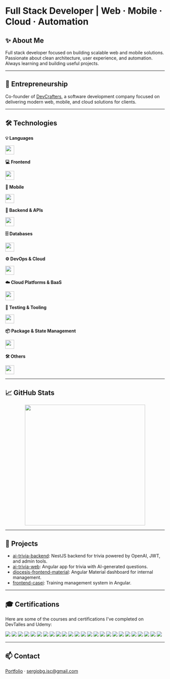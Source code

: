 # Full Stack Developer | Web · Mobile · Cloud · Automation

## ✨ About Me

Full stack developer focused on building scalable web and mobile solutions. Passionate about clean architecture, user experience, and automation. Always learning and building useful projects.

---

## 🏢 Entrepreneurship

Co-founder of [DevCrafters](https://devcrafters.dev/), a software development company focused on delivering modern web, mobile, and cloud solutions for clients.

---

## 🛠️ Technologies

**💡 Languages**

<img src="https://skills.syvixor.com/api/icons?i=typescript,javascript,python,csharp,dart" height="28" />

**💻 Frontend**

<img src="https://skills.syvixor.com/api/icons?i=html,css3,sass,tailwind,materialui,daisyui,vite,angular,vue" height="28" />

**📱 Mobile**

<img src="https://skills.syvixor.com/api/icons?i=flutter,android" height="28" />

**🧠 Backend & APIs**

<img src="https://skills.syvixor.com/api/icons?i=nestjs,nodejs,express,django,graphql,apollo,jwt,stripe,twilio" height="28" />

**🗄️ Databases**

<img src="https://skills.syvixor.com/api/icons?i=sqlserver,postgresql,sqlite,mongodb,prisma" height="28" />

**⚙️ DevOps & Cloud**

<img src="https://skills.syvixor.com/api/icons?i=docker,kubernetes,gcp,netlify,nginx,n8n" height="28" />

**☁️ Cloud Platforms & BaaS**

<img src="https://skills.syvixor.com/api/icons?i=firebase" height="28" />

**🧪 Testing & Tooling**

<img src="https://skills.syvixor.com/api/icons?i=jest,vitest,postman" height="28" />

**📦 Package & State Management**

<img src="https://skills.syvixor.com/api/icons?i=npm,pnpm,pinia,tanstack,riverpod,bloc,getx" height="28" />

**🛠️ Others**

<img src="https://skills.syvixor.com/api/icons?i=git,github,githubcopilot,googlegemini,rxjs,dotnet,vite,deno,visualstudio,vscode" height="28" />

---

## 📈 GitHub Stats

<p align="center">
	<img src="https://streak-stats.demolab.com?user=sergiobytes&theme=highcontrast&border_radius=7&hide_border=true&exclude_days=Sun%2CSat&card_width=467" width="380"/>
</p>

---

## 📌 Projects

- [ai-trivia-backend](https://github.com/sergiobytes/ai-trivia-backend): NestJS backend for trivia powered by OpenAI, JWT, and admin tools.
- [ai-trivia-web](https://github.com/sergiobytes/ai-trivia-web): Angular app for trivia with AI-generated questions.
- [diocesis-frontend-material](https://github.com/Sergio-Frontend-Projects/diocesis-frontend-material): Angular Material dashboard for internal management.
- [frontend-casei](https://github.com/residencias-isc-2025/frontend-casei): Training management system in Angular.

---

## 🎓 Certifications

Here are some of the courses and certifications I've completed on DevTalles and Udemy:

<p align="left">
  <a href="https://cursos.devtalles.com/certificates/bgyevufaap"><img src="https://img.shields.io/badge/Git%2BGitHub%3A%20Todo%20un%20sistema%20de%20control%20de%20versiones%20de%20cero-2023-blue?style=for-the-badge" /></a>
  <a href="https://cursos.devtalles.com/certificates/kexmuijhyf"><img src="https://img.shields.io/badge/JavaScript%20Moderno%3A%20Gu%C3%ADa%20para%20dominar%20el%20idioma-2023-yellow?style=for-the-badge" /></a>
  <a href="https://cursos.devtalles.com/certificates/btiignzhpb"><img src="https://img.shields.io/badge/TypeScript%3A%20Tu%20completa%20gu%C3%ADa%20y%20manual%20de%20mano-2023-blue?style=for-the-badge" /></a>
  <a href="https://cursos.devtalles.com/certificates/s17vg774yc"><img src="https://img.shields.io/badge/Principios%20SOLID%20y%20Clean%20Code-2023-green?style=for-the-badge" /></a>
  <a href="https://cursos.devtalles.com/certificates/m5ez6kwi3a"><img src="https://img.shields.io/badge/SQL%20de%20cero%3A%20Tu%20gu%C3%ADa%20pr%C3%A1ctica%20con%20PostgreSQL-2023-blue?style=for-the-badge" /></a>
  <a href="https://cursos.devtalles.com/certificates/3kj05k91sx"><img src="https://img.shields.io/badge/Node.Js%3A%20De%20cero%20a%20experto-2024-green?style=for-the-badge" /></a>
  <a href="https://cursos.devtalles.com/certificates/ugqjzeblat"><img src="https://img.shields.io/badge/Node%20%E2%80%93%20Autenticaci%C3%B3n%20Rest%20con%20Clean%20Architecture-2024-blue?style=for-the-badge" /></a>
  <a href="https://cursos.devtalles.com/certificates/icfl1m2jwl"><img src="https://img.shields.io/badge/Nest%3A%20Desarrollo%20backend%20escalable%20con%20Node-2024-red?style=for-the-badge" /></a>
  <a href="https://cursos.devtalles.com/certificates/xxaor6d2h2"><img src="https://img.shields.io/badge/Flutter%20%E2%80%93%20M%C3%B3vil%3A%20De%20cero%20a%20experto-2024-blue?style=for-the-badge" /></a>
  <a href="https://cursos.devtalles.com/certificates/ngihoc8hka"><img src="https://img.shields.io/badge/Mini--Curso%3A%20Riverpod%20providers%20con%20anotaciones-2024-green?style=for-the-badge" /></a>
  <a href="https://cursos.devtalles.com/certificates/irmcjis4tb"><img src="https://img.shields.io/badge/NestJS%20%2B%20Microservicios%3A%20Aplicaciones%20escalables%20y%20modulares-2024-red?style=for-the-badge" /></a>
  <a href="https://www.udemy.com/certificate/UC-3c19d245-df15-47ee-afb8-f1c860eaaedb/"><img src="https://img.shields.io/badge/Aprende%20Programaci%C3%B3n%20Backend%20en%20C%23%20.NET-2024-purple?style=for-the-badge" /></a>
  <a href="https://cursos.devtalles.com/certificates/ajeqyvap3g"><img src="https://img.shields.io/badge/ReactiveX%20%E2%80%93%20RxJs%3A%20De%20cero%20hasta%20los%20detalles-2024-blue?style=for-the-badge" /></a>
  <a href="https://cursos.devtalles.com/certificates/nkkxcrstqv"><img src="https://img.shields.io/badge/Flutter%20%E2%80%93%20M%C3%B3vil%3A%20Recursos%20Nativos-2024-blue?style=for-the-badge" /></a>
  <a href="https://cursos.devtalles.com/certificates/54qgewgtwu"><img src="https://img.shields.io/badge/Docker%3A%20Gu%C3%ADa%20pr%C3%A1ctica%20de%20uso%20para%20desarrolladores-2024-blue?style=for-the-badge" /></a>
  <a href="https://cursos.devtalles.com/certificates/tzsxfglovi"><img src="https://img.shields.io/badge/Flutter%20%E2%80%93%20M%C3%B3vil%3A%20Dise%C3%B1os%20profesionales%20y%20animaciones-2024-blue?style=for-the-badge" /></a>
  <a href="https://cursos.devtalles.com/certificates/qxpu4wdhfo"><img src="https://img.shields.io/badge/NestJs%20%2B%20Reportes%3A%20Genera%20PDFs%20desde%20Node-2024-red?style=for-the-badge" /></a>
  <a href="https://cursos.devtalles.com/certificates/rhoio7rjii"><img src="https://img.shields.io/badge/Nest%20%2B%20GraphQL%3A%20Evoluciona%20tus%20APIs-2024-red?style=for-the-badge" /></a>
  <a href="https://cursos.devtalles.com/certificates/wujmo3p24o"><img src="https://img.shields.io/badge/Angular%3A%20De%20cero%20a%20experto-2024-red?style=for-the-badge" /></a>
  <a href="https://cursos.devtalles.com/certificates/dadl3s5o1e"><img src="https://img.shields.io/badge/OpenAI%3A%20Ejercicios%20y%20asistentes%20con%20Angular%20%2B%20NestJS-2024-blue?style=for-the-badge" /></a>
  <a href="https://cursos.devtalles.com/certificates/pmar95bhf9"><img src="https://img.shields.io/badge/Angular%20Pro%3A%20Lleva%20tus%20bases%20al%20siguiente%20nivel-2024-red?style=for-the-badge" /></a>
  <a href="https://cursos.devtalles.com/certificates/tavnb6l34a"><img src="https://img.shields.io/badge/Flutter%20Avanzado%3A%20Lleva%20tu%20conocimiento%20al%20siguiente%20nivel-2024-blue?style=for-the-badge" /></a>
  <a href="https://cursos.devtalles.com/certificates/ambsctervm"><img src="https://img.shields.io/badge/Vue.js%20de%20Cero%20a%20Experto%3A%20Composition%20Api-2024-green?style=for-the-badge" /></a>
  <a href="https://cursos.devtalles.com/certificates/4uqkvuwbrp"><img src="https://img.shields.io/badge/NestJS%20%2B%20Testing%3A%20Pruebas%20unitarias%20y%20end%20to%20end%20(e2e)-2025-red?style=for-the-badge" /></a> 
  <a href="https://cursos.devtalles.com/certificates/j1z4owa1bf"><img src="https://img.shields.io/badge/Flutter%20%2B%20Gemini%3A%20Aplicaciones%20con%20inteligencia%20artificial-2025-blue?style=for-the-badge" /></a>
</p>

---

## 📫 Contact

[Portfolio](https://sergio-barreras-dev.netlify.app/) · sergiobg.isc@gmail.com
